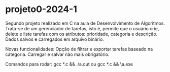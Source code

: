 # projeto0-2024-1
Segundo projeto realizado em C na aula de Desenvolvimento de Algoritmos. Trata-se de um gerenciador de tarefas, isto é, permite que o usuário crie, delete e liste tarefas com os atributos: prioridade, categoria e descrição. Dados salvos e carregados em arquivo binário.

Novas funcionalidades: Opção de filtrar e exportar tarefas baseado na categoria. Carregar e salvar não mais obrigatório.

Comandos para rodar: gcc *.c && ./a.out ou gcc *.c && \a.exe